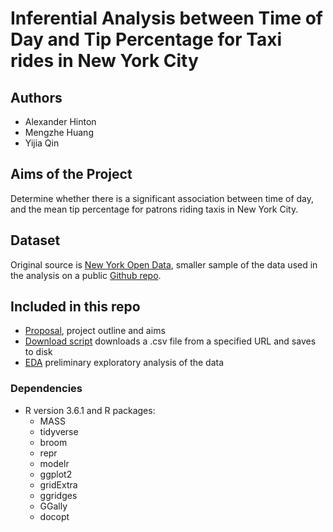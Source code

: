 # Inferential Analysis between Time of Day and Tip Percentage for Taxi rides in New York City

## Authors
- Alexander Hinton
- Mengzhe Huang
- Yijia Qin 

## Aims of the Project
Determine whether there is a significant association between time of day, and the mean tip percentage for patrons riding taxis in New York City. 

## Dataset
Original source is [New York Open Data](https://data.cityofnewyork.us/Transportation/2017-Yellow-Taxi-Trip-Data/biws-g3hs), smaller sample of the data used in the analysis on a public [Github repo](https://raw.githubusercontent.com/jamesh4/yellow_tripdata_2017_02/master/taxi_smaller.csv).

## Included in this repo
- [Proposal](https://github.com/UBC-MDS/DSCI522_GR406/blob/master/PROPOSAL.md), project outline and aims
- [Download script]() downloads a .csv file from a specified URL and saves to disk
- [EDA]() preliminary exploratory analysis of the data

### Dependencies
- R version 3.6.1 and R packages:
    - MASS
    - tidyverse
    - broom
    - repr
    - modelr
    - ggplot2
    - gridExtra
    - ggridges
    - GGally
    - docopt